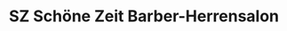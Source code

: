 ---
title: "SZ Schöne Zeit Barber-Herrensalon"
url: /freiensteinau/sz-schoene-zeit-barber-herrensalon/
shop: Friseur
---